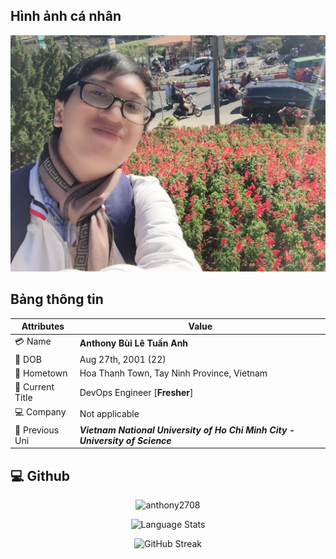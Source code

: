 ## Hình ảnh cá nhân

![Anthony's Profile](../../../../assets/myself.jpg)

## Bảng thông tin

| Attributes       | Value                                                                         |
| ---------------- | ----------------------------------------------------------------------------- |
| 💳 Name          | **Anthony Bùi Lê Tuấn Anh**                                                   |
| 📅 DOB           | Aug 27th, 2001 (22)                                                           |
| 🏡 Hometown      | Hoa Thanh Town, Tay Ninh Province, Vietnam                                    |
| 📗 Current Title | DevOps Engineer [**Fresher**]                                                 |
| 💻 Company       | Not applicable                                                                |
| 🏫 Previous Uni  | **_Vietnam National University of Ho Chi Minh City - University of Science_** |

## 💻 Github

<p align="center"><img src="https://github-readme-stats.vercel.app/api?username=anthony2708&count_private=true&show_icons=true&theme=dracula" alt="anthony2708" /></p>

<p align="center"><img src="https://github-readme-stats.vercel.app/api/top-langs/?username=anthony2708&layout=compact&langs_count=10&card_width=445&theme=dracula" alt="Language Stats" /></p>

<p align="center"><img src="https://github-readme-streak-stats.herokuapp.com?user=anthony2708&theme=dracula" alt="GitHub Streak" /></p>
